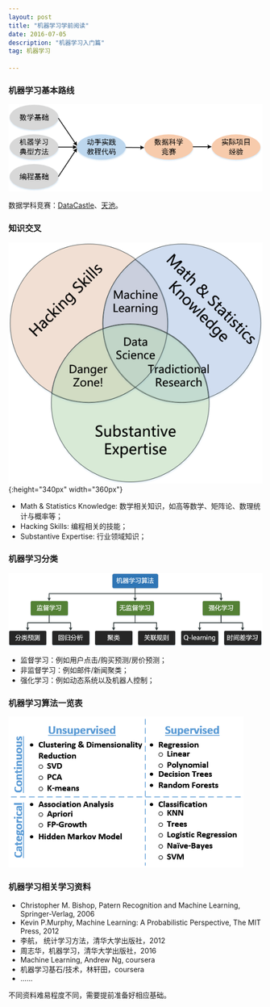 ```yaml
---
layout: post
title: "机器学习学前阅读"
date: 2016-07-05 
description: "机器学习入门篇"
tag: 机器学习  

---     
```


### 机器学习基本路线  

![](/images/posts/2016-07-06-MachineLearning_outline/Road.png)

数据学科竞赛：[DataCastle](http://www.pkbigdata.com/)、[天池](https://tianchi.aliyun.com/)。

### 知识交叉

![](/images/posts/2016-07-06-MachineLearning_outline/KnowledgeCross.png){:height="340px" width="360px"}

* Math & Statistics Knowledge: 数学相关知识，如高等数学、矩阵论、数理统计与概率等；
* Hacking Skills: 编程相关的技能；
* Substantive Expertise: 行业领域知识；

### 机器学习分类
![](/images/posts/2016-07-06-MachineLearning_outline/ClassificationForMachineLearningAlgorithm.png)

* 监督学习：例如用户点击/购买预测/房价预测；
* 非监督学习：例如邮件/新闻聚类；
* 强化学习：例如动态系统以及机器人控制；

### 机器学习算法一览表
![](/images/posts/2016-07-06-MachineLearning_outline/ReviewofMLAlgorithm.png)

### 机器学习相关学习资料
* Christopher M. Bishop, Patern Recognition and Machine Learning, Springer-Verlag, 2006
* Kevin P.Murphy, Machine Learning: A Probabilistic Perspective, The MIT Press, 2012
* 李航， 统计学习方法，清华大学出版社，2012
* 周志华，机器学习，清华大学出版社，2016
* Machine Learning, Andrew Ng, coursera
* 机器学习基石/技术，林轩田，coursera
* ......

不同资料难易程度不同，需要提前准备好相应基础。
